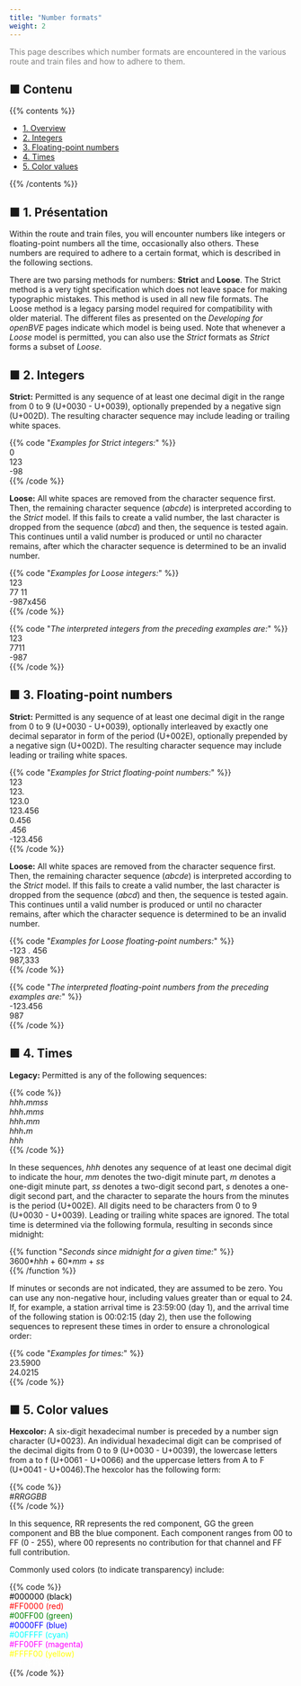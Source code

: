 ```yaml
---
title: "Number formats"
weight: 2
---
```


<font color="Gray">This page describes which number formats are encountered in the various route and train files and how to adhere to them.</font>

## ■ Contenu

{{% contents %}}

- [1. Overview](#overview)
- [2. Integers](#integers)
- [3. Floating-point numbers](#floating)
- [4. Times](#times)
- [5. Color values](#colors)

{{% /contents %}}

## <a name="overview"></a>■ 1. Présentation

Within the route and train files, you will encounter numbers like integers or floating-point numbers all the time, occasionally also others. These numbers are required to adhere to a certain format, which is described in the following sections.

There are two parsing methods for numbers: **Strict** and **Loose**. The Strict method is a very tight specification which does not leave space for making typographic mistakes. This method is used in all new file formats. The Loose method is a legacy parsing model required for compatibility with older material. The different files as presented on the *Developing for openBVE* pages indicate which model is being used. Note that whenever a *Loose* model is permitted, you can also use the *Strict* formats as *Strict* forms a subset of *Loose*.

## <a name="integers"></a>■ 2. Integers

**Strict:** Permitted is any sequence of at least one decimal digit in the range from 0 to 9 (U+0030 - U+0039), optionally prepended by a negative sign (U+002D). The resulting character sequence may include leading or trailing white spaces.

{{% code "*Examples for Strict integers:*" %}}  
0  
123  
-98  
{{% /code %}}

**Loose:** All white spaces are removed from the character sequence first. Then, the remaining character sequence (*abcde*) is interpreted according to the *Strict* model. If this fails to create a valid number, the last character is dropped from the sequence (*abcd*) and then, the sequence is tested again. This continues until a valid number is produced or until no character remains, after which the character sequence is determined to be an invalid number. 

{{% code "*Examples for Loose integers:*" %}}  
123  
77 11  
-987x456  
{{% /code %}}

{{% code "*The interpreted integers from the preceding examples are:*" %}}  
123  
7711  
-987  
{{% /code %}}

## <a name="floating"></a>■ 3. Floating-point numbers

**Strict:** Permitted is any sequence of at least one decimal digit in the range from 0 to 9 (U+0030 - U+0039), optionally interleaved by exactly one decimal separator in form of the period (U+002E), optionally prepended by a negative sign (U+002D). The resulting character sequence may include leading or trailing white spaces.

{{% code "*Examples for Strict floating-point numbers:*" %}}  
123  
123\.  
123.0  
123.456  
0.456  
\.456  
-123.456  
{{% /code %}} 

**Loose:** All white spaces are removed from the character sequence first. Then, the remaining character sequence (*abcde*) is interpreted according to the *Strict* model. If this fails to create a valid number, the last character is dropped from the sequence (*abcd*) and then, the sequence is tested again. This continues until a valid number is produced or until no character remains, after which the character sequence is determined to be an invalid number. 

{{% code "*Examples for Loose floating-point numbers:*" %}}  
-123 . 456  
987,333  
{{% /code %}}  

{{% code "*The interpreted floating-point numbers from the preceding examples are:*" %}}  
-123.456  
987  
{{% /code %}}

## <a name="times"></a>■ 4. Times

**Legacy:** Permitted is any of the following sequences:

{{% code %}}  
*hhh*__.__*mmss*  
*hhh*__.__*mms*  
*hhh*__.__*mm*  
*hhh*__.__*m*  
*hhh*  
{{% /code %}}

In these sequences, *hhh* denotes any sequence of at least one decimal digit to indicate the hour, *mm* denotes the two-digit minute part, *m* denotes a one-digit minute part, *ss* denotes a two-digit second part, *s* denotes a one-digit second part, and the character to separate the hours from the minutes is the period (U+002E). All digits need to be characters from 0 to 9 (U+0030 - U+0039). Leading or trailing white spaces are ignored. The total time is determined via the following formula, resulting in seconds since midnight:

{{% function "*Seconds since midnight for a given time:*" %}}  
3600\**hhh* + 60\**mm* + *ss*  
{{% /function %}}

If minutes or seconds are not indicated, they are assumed to be zero. You can use any non-negative hour, including values greater than or equal to 24. If, for example, a station arrival time is 23:59:00 (day 1), and the arrival time of the following station is 00:02:15 (day 2), then use the following sequences to represent these times in order to ensure a chronological order:

{{% code "*Examples for times:*" %}}  
23.5900  
24.0215  
{{% /code %}}

## <a name="colors"></a>■ 5. Color values

**Hexcolor:** A six-digit hexadecimal number is preceded by a number sign character (U+0023). An individual hexadecimal digit can be comprised of the decimal digits from 0 to 9 (U+0030 - U+0039), the lowercase letters from a to f (U+0061 - U+0066) and the uppercase letters from A to F (U+0041 - U+0046).The hexcolor has the following form:

{{% code %}}  
\#*RRGGBB*  
{{% /code %}}

In this sequence, RR represents the red component, GG the green component and BB the blue component. Each component ranges from 00 to FF (0 - 255), where 00 represents no contribution for that channel and FF full contribution.

Commonly used colors (to indicate transparency) include:

{{% code %}}  
<font color="Black">#000000 (black)</font>  
<font color="Red">#FF0000 (red)</font>  
<font color="Green">#00FF00 (green)</font>  
<font color="Blue">#0000FF (blue)</font>  
<font color="Cyan">#00FFFF (cyan)</font>  
<font color="Magenta">#FF00FF (magenta)</font>  
<font color="Yellow">#FFFF00 (yellow)</font>  
<font color="White">#FFFFFF (white)</font>  
{{% /code %}}